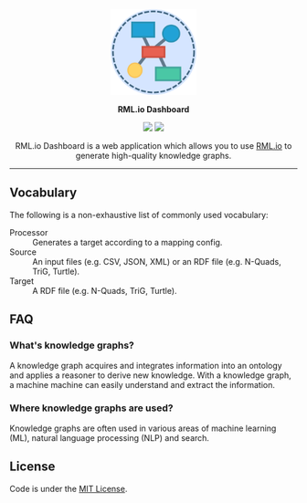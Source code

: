 <p align="center"><img src="assets/rml-io-dashboard.svg" width=150 height=150/></p>
<p align="center"><b>RML.io Dashboard</b></p>
<p align="center">
<a href="https://mit-license.org/"><img src="https://img.shields.io/badge/License-MIT-green.svg?style=flat-square"/></a>
<a href="https://github.com/oSoc20/rml-workbench-front-end/releases"><img src="https://img.shields.io/badge/Version-0.1.0-blue.svg?style=flat-square"/></a>
</p>
<p align="center">RML.io Dashboard is a web application which allows you to use <a href="https://rml.io/">RML.io</a> to generate high-quality knowledge graphs.<p>

---

## Vocabulary

The following is a non-exhaustive list of commonly used vocabulary:

<dl>
  <dt>Processor</dt>
  <dd>Generates a target according to a mapping config.</dd>

  <dt>Source</dt>
  <dd>An input files (e.g. CSV, JSON, XML) or an RDF file (e.g. N-Quads, TriG, Turtle).</dd>

  <dt>Target</dt>
  <dd>A RDF file (e.g. N-Quads, TriG, Turtle).</dd>
</dl>

## FAQ

### What's knowledge graphs?

A knowledge graph acquires and integrates information into an ontology and applies a reasoner to
derive new knowledge. With a knowledge graph, a machine machine can easily understand and extract
the information.

### Where knowledge graphs are used?

Knowledge graphs are often used in various areas of machine learning (ML), natural language
processing (NLP) and search.

## License

Code is under the [MIT License](https://github.com/oSoc20/rml-workbench-front-end/blob/master/LICENSE).
